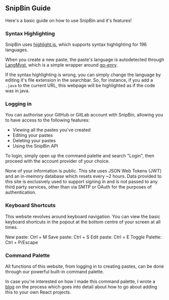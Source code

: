 ## SnipBin Guide

Here's a basic guide on how to use SnipBin and it's features!

### Syntax Highlighting

SnipBin uses [highlight.js](https://highlightjs.org/), which supports
syntax highlighting for 196 languages.

When you create a new paste, the paste's language is autodetected
through [LangMyst](https://lang.myst.rs), which is a simple wrapper
around [go-enry](https://github.com/go-enry/go-enry).

If the syntax highlighting is wrong, you can simply change the language
by editing it's file extension in the searchbar. So, for instance, if
you add a `.java` to the current URL, this webpage will be highlighted
as if the code was in java.

### Logging in

You can authorise your GitHub or GitLab account with SnipBin, allowing
you to have access to the following features:

- Viewing all the pastes you've created
- Editing your pastes
- Deleting your pastes
- Using the SnipBin API

To login, simply open up the command palette and search "Login", then
proceed with the account provider of your choice.

None of your information is public. This site uses JSON Web Tokens (JWT)
and an in-memory database which resets every ~2 hours. Data provided to
this site is exclusively used to support signing in and is not passed
to any third party services, other than via SMTP or OAuth for the purposes
of authentication.

### Keyboard Shortcuts

This website revolves around keyboard navigation. You can view the basic
keyboard shortcuts in the popout at the bottom centre of your screen at
all times.

New paste: Ctrl + M
Save paste: Ctrl + S
Edit paste: Ctrl + E
Toggle Palette: Ctrl + P/Escape

### Command Palette

All functions of this website, from logging in to creating pastes, can be
done through our powerful built-in command palette.

In case you're interested on how I made this command palette, I wrote a
[blog](https://dev.to/harshhhdev/adding-a-command-palette-to-your-website-5cpp) on
the process which goes into detail about how to go about adding this to your own
React projects.
